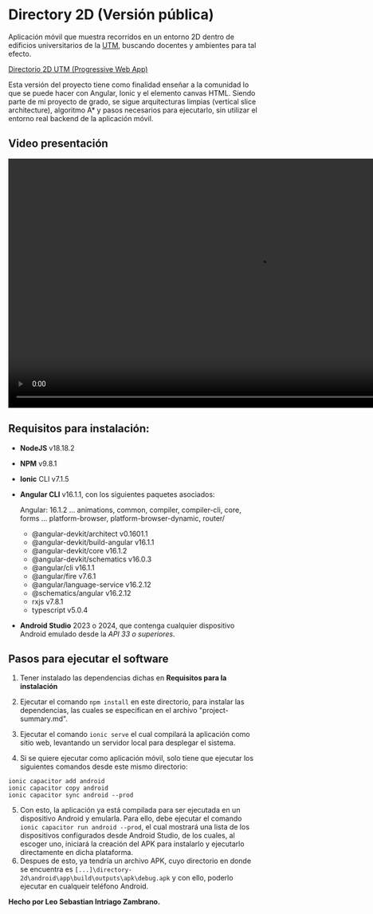 # Directory 2D (Versión pública)
Aplicación móvil que muestra recorridos en un entorno 2D dentro de edificios universitarios de la [UTM](https://utm.edu.ec), buscando docentes y ambientes para tal efecto.

[Directorio 2D UTM (Progressive Web App)](https://directory-2d.web.app)


Esta versión del proyecto tiene como finalidad enseñar a la comunidad lo que se puede hacer con Angular, Ionic y el elemento canvas HTML. Siendo parte de mi proyecto de grado, se sigue arquitecturas limpias (vertical slice architecture), algoritmo A* y pasos necesarios para ejecutarlo, sin utilizar el entorno real backend de la aplicación móvil.


## Video presentación
<video controls src="presentation/directory-2d.mp4" title="Title" height=500></video>

## Requisitos para instalación:
- **NodeJS** v18.18.2
- **NPM** v9.8.1
- **Ionic** CLI v7.1.5
- **Angular CLI** v16.1.1, con los siguientes paquetes asociados:

    Angular: 16.1.2
    ... animations, common, compiler, compiler-cli, core, forms
    ... platform-browser, platform-browser-dynamic, router/
    - @angular-devkit/architect       v0.1601.1
    - @angular-devkit/build-angular   v16.1.1
    - @angular-devkit/core            v16.1.2
    - @angular-devkit/schematics      v16.0.3
    - @angular/cli                    v16.1.1
    - @angular/fire                   v7.6.1
    - @angular/language-service       v16.2.12
    - @schematics/angular             v16.2.12
    - rxjs                            v7.8.1
    - typescript                      v5.0.4
- **Android Studio** 2023 o 2024, que contenga cualquier dispositivo Android emulado desde la *API 33 o superiores*. 

## Pasos para ejecutar el software
1. Tener instalado las dependencias dichas en **Requisitos para la instalación**
2. Ejecutar el comando ```npm install``` en este directorio, para instalar las dependencias, las cuales se especifican en el archivo "project-summary.md".
3. Ejecutar el comando ```ionic serve``` el cual compilará la aplicación como sitio web, levantando un servidor local para desplegar el sistema.

4. Si se quiere ejecutar como aplicación móvil, solo tiene que ejecutar los siguientes comandos desde este mismo directorio:
```
ionic capacitor add android
ionic capacitor copy android
ionic capacitor sync android --prod
```
5. Con esto, la aplicación ya está compilada para ser ejecutada en un dispositivo Android y emularla. Para ello, debe ejecutar el comando ```ionic capacitor run android --prod```, el cual mostrará una lista de los dispositivos configurados desde Android Studio, de los cuales, al escoger uno, iniciará la creación del APK para instalarlo y ejecutarlo directamente en dicha plataforma.
6. Despues de esto, ya tendría un archivo APK, cuyo directorio en donde se encuentra es ```[...]\directory-2d\android\app\build\outputs\apk\debug.apk``` y con ello, poderlo ejecutar en cualqueir teléfono Android.

**Hecho por Leo Sebastian Intriago Zambrano.**